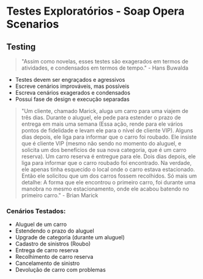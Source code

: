 # Testes Exploratórios - Soap Opera Scenarios
## Testing
> "Assim como novelas, esses testes são exagerados em termos de atividades, e condensados em termos de tempo." - Hans Buwalda

- Testes devem ser engraçados e agressivos
- Escreve cenários improváveis, mas possíveis
- Escreva cenários exagerados e condensados
- Possui fase de design e execução separadas

> "Um cliente, chamado Marick, aluga um carro para uma viajem de três dias. Durante o aluguel, ele pede para estender o prazo de entrega em mais uma semana (Essa ação, rende para ele vários pontos de fidelidade e levam ele para o nível de cliente VIP). Alguns dias depois, ele liga para informar que o carro foi roubado. Ele insiste que é cliente VIP (mesmo não sendo no momento do aluguel, e solicita um dos benefícios de sua nova categoria, que é um carro reserva). Um carro reserva é entregue para ele. Dois dias depois, ele liga para informar que o carro roubado foi encontrado. Na verdade, ele apenas tinha esquecido o local onde o carro estava estacionado. Então ele solicitou que um dos carros fossem recolhidos. Só mais um detalhe: A forma que ele encontrou o primeiro carro, foi durante uma manobra no mesmo estacionamento, onde ele acabou batendo no primeiro carro." - Brian Marick

### Cenários Testados:
- Aluguel de um carro
- Estendendo o prazo do aluguel
- Upgrade de categoria (durante um aluguel)
- Cadastro de sinistros (Roubo)
- Entrega de carro reserva
- Recolhimento de carro reserva
- Cancelamento de sinistro
- Devolução de carro com problemas